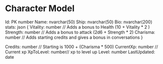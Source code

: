 # Character Model

Id: PK number
Name: nvarchar(50)
Ship: nvarchar(50)
Bio: nvarchar(200)
stats: json {
Vitality: number // Adds a bonus to Health (10 + Vitality \* 2 )
Strength: number // Adds a bonus to attack (2d6 + Strength \* 2)
Charisma: number // Adds starting credits and gives a bonus in conversations
}

Credits: number // Starting is 1000 + (Charisma \* 500)
CurrentXp: number // Current xp
XpToLevel: number// xp to level up
Level: number
LastUpdated: date
